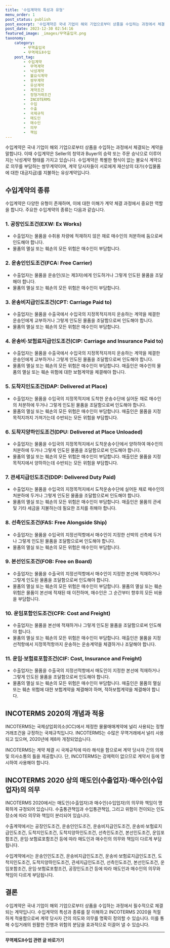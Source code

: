 ```yaml
---
title: '수입계약의 특성과 유형'
menu_order: 1
post_status: publish
post_excerpt: '수입계약은 국내 기업이 해외 기업으로부터 상품을 수입하는 과정에서 체결되는 계약을 말합니다. 이때 수입계약은 Seller의 청약과 Buyer의 승락 또는 주문 승낙으로 이루어지는 낙성계약 형태를 가지고 있습니다. 수입계약은 특별한 형식이 없는 불요식 계약으로 의무를 부담하는 쌍무계약이며, 계약 당사자들이 서로에게 재산상의 대가 수입물품에 대한 대금지급 를 지불하는 유상계약입니다.'
post_date: 2023-12-30 02:54:16
featured_image: _images/무역출입국.png
taxonomy:
    category:
        - 무역출입국
        - 무역제도Ⅱ수입
    post_tag:
        - 수입계약
        -  무역계약
        -  낙성계약
        -  불요식계약
        -  쌍무계약
        -  유상계약
        -  계약조건
        -  정형거래조건
        -  INCOTERMS
        -  수입
        -  수출
        -  국제규칙
        -  매도인
        -  매수인
        -  의무
        -  책임
---
```



수입계약은 국내 기업이 해외 기업으로부터 상품을 수입하는 과정에서 체결되는 계약을 말합니다. 이때 수입계약은 Seller의 청약과 Buyer의 승락 또는 주문 승낙으로 이루어지는 낙성계약 형태를 가지고 있습니다. 수입계약은 특별한 형식이 없는 불요식 계약으로 의무를 부담하는 쌍무계약이며, 계약 당사자들이 서로에게 재산상의 대가(수입물품에 대한 대금지급)를 지불하는 유상계약입니다. 

## 수입계약의 종류

수입계약은 다양한 유형이 존재하며, 이에 대한 이해가 계약 체결 과정에서 중요한 역할을 합니다. 주요한 수입계약의 종류는 다음과 같습니다.

### 1. 공장인도조건(EXW: Ex Works)

- 수출업자는 물품을 수취용 차량에 적재하지 않은 채로 매수인의 처분하에 둠으로써 인도해야 합니다.
- 물품의 멸실 또는 훼손의 모든 위험은 매수인이 부담합니다.

### 2. 운송인인도조건(FCA: Free Carrier)

- 수출업자는 물품을 운송인(또는 제3자)에게 인도하거나 그렇게 인도된 물품을 조달해야 합니다.
- 물품의 멸실 또는 훼손의 모든 위험은 매수인이 부담합니다.

### 3. 운송비지급인도조건(CPT: Carriage Paid to)

- 수출업자는 물품을 수출국에서 수입국의 지정목적지까지 운송하는 계약을 체결한 운송인에게 교부하거나 그렇게 인도된 물품을 조달함으로써 인도해야 합니다.
- 물품의 멸실 또는 훼손의 모든 위험은 매수인이 부담합니다.

### 4. 운송비·보험료지급인도조건(CIP: Carriage and Insurance Paid to)

- 수출업자는 물품을 수출국에서 수입국의 지정목적지까지 운송하는 계약을 체결한 운송인에게 교부하거나 그렇게 인도된 물품을 조달함으로써 인도해야 합니다.
- 물품의 멸실 또는 훼손의 모든 위험은 매수인이 부담합니다. 매출인은 매수인의 물품의 멸실 또는 훼손 위험에 대한 보험계약을 체결해야 합니다.

### 5. 도착지인도조건(DAP: Delivered at Place)

- 수출업자는 물품을 수입국의 지정목적지에 도착한 운송수단에 실어둔 채로 매수인의 처분하에 두거나 그렇게 인도된 물품을 조달함으로써 인도해야 합니다.
- 물품의 멸실 또는 훼손의 모든 위험은 매수인이 부담합니다. 매출인은 물품을 지정목적지까지 가져가는데 수반되는 모든 위험을 부담합니다.

### 6. 도착지양하인도조건(DPU: Delivered at Place Unloaded)

- 수출업자는 물품을 수입국의 지정목적지에서 도착운송수단에서 양하하여 매수인의 처분하에 두거나 그렇게 인도된 물품을 조달함으로써 인도해야 합니다.
- 물품의 멸실 또는 훼손의 모든 위험은 매수인이 부담합니다. 매출인은 물품을 지정목적지에서 양하하는데 수반되는 모든 위험을 부담합니다.

### 7. 관세지급인도조건(DDP: Delivered Duty Paid)

- 수출업자는 물품을 수입국의 지정목적지에서 도착운송수단에 실어둔 채로 매수인의 처분하에 두거나 그렇게 인도된 물품을 조달함으로써 인도해야 합니다.
- 물품의 멸실 또는 훼손의 모든 위험은 매수인이 부담합니다. 매출인은 물품의 관세 및 기타 세금을 지불하는데 필요한 조치를 취해야 합니다.

### 8. 선측인도조건(FAS: Free Alongside Ship)

- 수출업자는 물품을 수입국의 지정선적항에서 매수인이 지정한 선박의 선측에 두거나 그렇게 인도된 물품을 조달함으로써 인도해야 합니다.
- 물품의 멸실 또는 훼손의 모든 위험은 매수인이 부담합니다.

### 9. 본선인도조건(FOB: Free on Board)

- 수출업자는 물품을 수출국의 지정선적항에서 매수인이 지정한 본선에 적재하거나 그렇게 인도된 물품을 조달함으로써 인도해야 합니다.
- 물품의 멸실 또는 훼손의 모든 위험은 매수인이 부담합니다. 물품의 멸실 또는 훼손 위험은 물품이 본선에 적재된 때 이전하며, 매수인은 그 순간부터 향후의 모든 비용을 부담합니다.

### 10. 운임포함인도조건(CFR: Cost and Freight)

- 수출업자는 물품을 본선에 적재하거나 그렇게 인도된 물품을 조달함으로써 인도해야 합니다.
- 물품의 멸실 또는 훼손의 모든 위험은 매수인이 부담합니다. 매출인은 물품을 지정선적항에서 지정목적항까지 운송하는 운송계약을 체결하거나 조달해야 합니다.

### 11. 운임·보험료포함조건(CIF: Cost, Insurance and Freight)

- 수출업자는 물품을 수출국의 지정선적항에서 매도인이 지정한 본선에 적재하거나 그렇게 인도된 물품을 조달함으로써 인도해야 합니다.
- 물품의 멸실 또는 훼손의 모든 위험은 매수인이 부담합니다. 매출인은 물품의 멸실 또는 훼손 위험에 대한 보험계약을 체결해야 하며, 적하보험계약을 체결해야 합니다.

## INCOTERMS 2020의 개념과 적용

INCOTERMS는 국제상업회의소(ICC)에서 제정한 물물매매계약에 널리 사용되는 정형거래조건을 규정하는 국제규칙입니다. INCOTERMS는 수많은 무역거래에서 널리 사용되고 있으며, 2020년에 제8차 개정되었습니다. 

INCOTERMS는 계약 체결 시 국제규칙에 따라 해석을 함으로써 계약 당사자 간의 의제 및 의사소통의 틀을 제공합니다. 단, INCOTERMS는 강제력이 없으므로 계약서 등에 명시하여 사용해야 합니다.

## INCOTERMS 2020 상의 매도인(수출업자)·매수인(수입업자)의 의무

INCOTERMS 2020에서는 매도인(수출업자)과 매수인(수입업자)의 의무와 책임이 명확하게 규정되어 있습니다. 수출통관책임과 수입통관책임, 그리고 위험이 전이되는 인도장소에 따라 의무와 책임이 분리되어 있습니다.

수출계약에서는 공장인도조건, 운송인인도조건, 운송비지급인도조건, 운송비·보험료지급인도조건, 도착지인도조건, 도착지양하인도조건, 선측인도조건, 본선인도조건, 운임포함조건, 운임·보험료포함조건 등에 따라 매도인과 매수인의 의무와 책임이 다르게 부담됩니다.

수입계약에서는 운송인인도조건, 운송비지급인도조건, 운송비·보험료지급인도조건, 도착지인도조건, 도착지양하인도조건, 관세지급인도조건, 선측인도조건, 본선인도조건, 운임포함조건, 운임·보험료포함조건, 공장인도조건 등에 따라 매도인과 매수인의 의무와 책임이 다르게 부담됩니다.

## 결론

수입계약은 국내 기업이 해외 기업으로부터 상품을 수입하는 과정에서 필수적으로 체결되는 계약입니다. 수입계약의 특성과 종류를 잘 이해하고 INCOTERMS 2020을 적절하게 적용함으로써 계약 당사자 간의 의도와 의무를 명확히 정의할 수 있습니다. 이를 통해 수입거래의 원활한 진행과 위험의 분담을 효과적으로 이끌어 낼 수 있습니다.
<!-- wp:separator -->
<hr class="wp-block-separator has-alpha-channel-opacity"/>
<!-- /wp:separator -->

<!-- wp:group {"backgroundColor":"base","layout":{"type":"constrained"}} -->
<div class="wp-block-group has-base-background-color has-background"><!-- wp:paragraph {"align":"center","fontSize":"medium"} -->
<p class="has-text-align-center has-large-font-size"><strong>무역제도Ⅱ수입 관련 글 바로가기</strong></p>
<!-- /wp:paragraph -->


<!-- wp:latest-posts
{"categories":[{"id":14432,"count":19,"description":"","link":"https://uknowlaw.com/category/%eb%ac%b4%ec%97%ad%ec%a0%9c%eb%8f%84%e2%85%b1%ec%88%98%ec%9e%85/","name":"무역제도Ⅱ수입","slug":"무역제도Ⅱ수입","taxonomy":"category","parent":0,"meta":[],"_links":{"self":[{"href":"https://uknowlaw.com/wp-json/wp/v2/categories/14432"}],"collection":[{"href":"https://uknowlaw.com/wp-json/wp/v2/categories"}],"about":[{"href":"https://uknowlaw.com/wp-json/wp/v2/taxonomies/category"}],"wp:post_type":[{"href":"https://uknowlaw.com/wp-json/wp/v2/posts?categories=14432"}],"curies":[{"name":"wp","href":"https://api.w.org/{rel}","templated":true}]}}],"postsToShow":100,"excerptLength":28,"postLayout":"grid","columns":2,"featuredImageAlign":"left","featuredImageSizeSlug":"large","fontSize":"small"} /--></div>
<!-- /wp:group -->